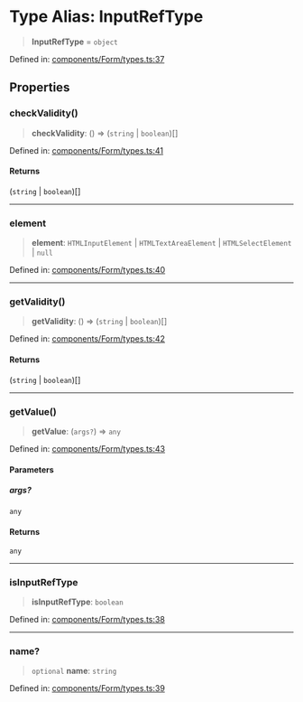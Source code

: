 # Type Alias: InputRefType

> **InputRefType** = `object`

Defined in: [components/Form/types.ts:37](https://github.com/onyx-og/prismal-react/blob/c800194f7409ec5ee2985ddabc203568950fbd7d/packages/react/src/components/Form/types.ts#L37)

## Properties

### checkValidity()

> **checkValidity**: () => (`string` \| `boolean`)[]

Defined in: [components/Form/types.ts:41](https://github.com/onyx-og/prismal-react/blob/c800194f7409ec5ee2985ddabc203568950fbd7d/packages/react/src/components/Form/types.ts#L41)

#### Returns

(`string` \| `boolean`)[]

***

### element

> **element**: `HTMLInputElement` \| `HTMLTextAreaElement` \| `HTMLSelectElement` \| `null`

Defined in: [components/Form/types.ts:40](https://github.com/onyx-og/prismal-react/blob/c800194f7409ec5ee2985ddabc203568950fbd7d/packages/react/src/components/Form/types.ts#L40)

***

### getValidity()

> **getValidity**: () => (`string` \| `boolean`)[]

Defined in: [components/Form/types.ts:42](https://github.com/onyx-og/prismal-react/blob/c800194f7409ec5ee2985ddabc203568950fbd7d/packages/react/src/components/Form/types.ts#L42)

#### Returns

(`string` \| `boolean`)[]

***

### getValue()

> **getValue**: (`args?`) => `any`

Defined in: [components/Form/types.ts:43](https://github.com/onyx-og/prismal-react/blob/c800194f7409ec5ee2985ddabc203568950fbd7d/packages/react/src/components/Form/types.ts#L43)

#### Parameters

##### args?

`any`

#### Returns

`any`

***

### isInputRefType

> **isInputRefType**: `boolean`

Defined in: [components/Form/types.ts:38](https://github.com/onyx-og/prismal-react/blob/c800194f7409ec5ee2985ddabc203568950fbd7d/packages/react/src/components/Form/types.ts#L38)

***

### name?

> `optional` **name**: `string`

Defined in: [components/Form/types.ts:39](https://github.com/onyx-og/prismal-react/blob/c800194f7409ec5ee2985ddabc203568950fbd7d/packages/react/src/components/Form/types.ts#L39)
